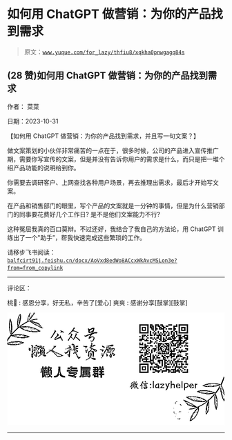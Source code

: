 # 如何用 ChatGPT 做营销：为你的产品找到需求

> 原文：[`www.yuque.com/for_lazy/thfiu8/xqkha0pnwgagq84s`](https://www.yuque.com/for_lazy/thfiu8/xqkha0pnwgagq84s)

## (28 赞)如何用 ChatGPT 做营销：为你的产品找到需求

作者： 菜菜

日期：2023-10-31

【如何用 ChatGPT 做营销：为你的产品找到需求，并且写一句文案？】

做文案策划的小伙伴非常痛苦的一点在于，很多时候，公司的产品进入宣传推广期，需要你写宣传的文案，但是并没有告诉你用户的需求是什么，而只是把一堆个绍产品功能的说明给到你。

你需要去调研客户、上网查找各种用户场景，再去推理出需求，最后才开始写文案。

在产品和销售部门的眼里，写个产品的文案就是一分钟的事情，但是为什么营销部门的同事要花费好几个工作日? 是不是他们文案能力不行?

这种冤屈我真的百口莫辩。不过还好，我结合了我自己的方法论，用 ChatGPT 训练出了一个"助手”，帮我快速完成这些繁琐的工作。

请移步飞书阅读：[`balfcirt91j.feishu.cn/docx/AoVxd8edWo8ACcxWkAvcMSLon3e?from=from_copylink`](https://balfcirt91j.feishu.cn/docx/AoVxd8edWo8ACcxWkAvcMSLon3e?from=from_copylink)

* * *

评论区：

桃🍑 : 感恩分享，好无私，辛苦了[爱心]
爽爽 : 感谢分享[鼓掌][鼓掌]

![](img/1c37d505930596d12a88ab23e11aa07a.png)

* * *